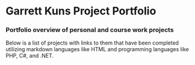 <html>
  <head>
    <h1>Garrett Kuns Project Portfolio</h1>
    <h3>Portfolio overview of personal and course work projects</h3>
  </head>
  <body>
    <p> Below is a list of projects with links to them that have been completed utilizing markdown languages like HTML and programming languages like PHP, C#, and .NET.
  </body>
</html>
